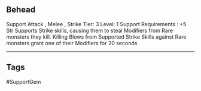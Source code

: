 ## Behead
Support
Attack , Melee , Strike
Tier: 3
Level: 1
Support Requirements : +5 Str
Supports Strike skills, causing them to steal Modifiers from Rare monsters they kill.
Killing Blows from Supported Strike Skills against Rare monsters grant one of their Modifiers for 20 seconds

---
## Tags
#SupportGem
